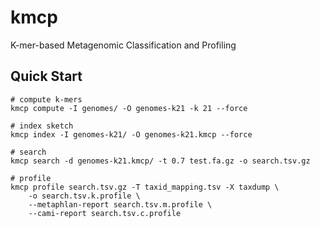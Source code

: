 # kmcp

K-mer-based Metagenomic Classification and Profiling

## Quick Start

    # compute k-mers
    kmcp compute -I genomes/ -O genomes-k21 -k 21 --force

    # index sketch
    kmcp index -I genomes-k21/ -O genomes-k21.kmcp --force
    
    # search    
    kmcp search -d genomes-k21.kmcp/ -t 0.7 test.fa.gz -o search.tsv.gz

    # profile
    kmcp profile search.tsv.gz -T taxid_mapping.tsv -X taxdump \
        -o search.tsv.k.profile \
        --metaphlan-report search.tsv.m.profile \
        --cami-report search.tsv.c.profile
